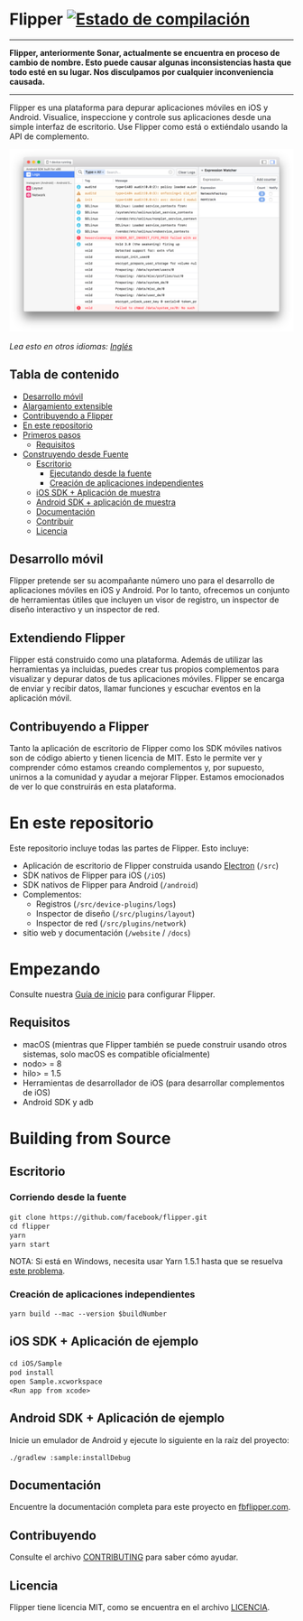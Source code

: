 # Flipper [![Estado de compilación](https://travis-ci.org/facebook/flipper.svg?branch=master)](https://travis-ci.org/facebook/flipper)

---

**Flipper, anteriormente Sonar, actualmente se encuentra en proceso de cambio de nombre. Esto puede causar algunas inconsistencias hasta que todo esté en su lugar. Nos disculpamos por cualquier inconveniencia causada.**

---

Flipper es una plataforma para depurar aplicaciones móviles en iOS y Android. Visualice, inspeccione y controle sus aplicaciones desde una simple interfaz de escritorio. Use Flipper como está o extiéndalo usando la API de complemento.

![Flipper](/website/static/img/splash@2x.png)

*Lea esto en otros idiomas: [Inglés](README.md)*

## Tabla de contenido

- [Desarrollo móvil](#desarrollo-móvil)
- [Alargamiento extensible](#extendiendo-flipper)
- [Contribuyendo a Flipper](#contribuyendo-a-flipper)
- [En este repositorio](#en-este-repositorio)
- [Primeros pasos](#primeros-pasos)
    - [Requisitos](#requisitos)
- [Construyendo desde Fuente](#construyendo-desde-fuente)
    - [Escritorio](#escritorio)
        - [Ejecutando desde la fuente](#ejecutando-desde-la-fuente)
        - [Creación de aplicaciones independientes](#creación-de-aplicaciones-independientes)
    - [iOS SDK + Aplicación de muestra](#ios-sdk--aplicación-de-muestra)
    - [Android SDK + aplicación de muestra](#android-sdk--aplicación-de-muestra)
    - [Documentación](#documentación)
    - [Contribuir](#contribuyendo)
    - [Licencia](#licencia)


## Desarrollo móvil

Flipper pretende ser su acompañante número uno para el desarrollo de aplicaciones móviles en iOS y Android. Por lo tanto, ofrecemos un conjunto de herramientas útiles que incluyen un visor de registro, un inspector de diseño interactivo y un inspector de red.

## Extendiendo Flipper

Flipper está construido como una plataforma. Además de utilizar las herramientas ya incluidas, puedes crear tus propios complementos para visualizar y depurar datos de tus aplicaciones móviles. Flipper se encarga de enviar y recibir datos, llamar funciones y escuchar eventos en la aplicación móvil.

## Contribuyendo a Flipper

Tanto la aplicación de escritorio de Flipper como los SDK móviles nativos son de código abierto y tienen licencia de MIT. Esto le permite ver y comprender cómo estamos creando complementos y, por supuesto, unirnos a la comunidad y ayudar a mejorar Flipper. Estamos emocionados de ver lo que construirás en esta plataforma.

# En este repositorio

Este repositorio incluye todas las partes de Flipper. Esto incluye:

* Aplicación de escritorio de Flipper construida usando [Electron](https://electronjs.org) (`/src`)
* SDK nativos de Flipper para iOS (`/iOS`)
* SDK nativos de Flipper para Android (`/android`)
* Complementos:
  * Registros (`/src/device-plugins/logs`)
  * Inspector de diseño (`/src/plugins/layout`)
  * Inspector de red (`/src/plugins/network`)
* sitio web y documentación (`/website` / `/docs`)

# Empezando

Consulte nuestra [Guía de inicio](https://fbflipper.com/docs/getting-started.html) para configurar Flipper.

## Requisitos

* macOS (mientras que Flipper también se puede construir usando otros sistemas, solo macOS es compatible oficialmente)
* nodo> = 8
* hilo> = 1.5
* Herramientas de desarrollador de iOS (para desarrollar complementos de iOS)
* Android SDK y adb

# Building from Source

## Escritorio
### Corriendo desde la fuente

```
git clone https://github.com/facebook/flipper.git
cd flipper
yarn
yarn start
```

NOTA: Si está en Windows, necesita usar Yarn 1.5.1 hasta que se resuelva [este problema](https://github.com/yarnpkg/yarn/issues/6048).

### Creación de aplicaciones independientes

```
yarn build --mac --version $buildNumber
```

## iOS SDK + Aplicación de ejemplo

```
cd iOS/Sample
pod install
open Sample.xcworkspace
<Run app from xcode>
```

## Android SDK + Aplicación de ejemplo

Inicie un emulador de Android y ejecute lo siguiente en la raíz del proyecto:

```
./gradlew :sample:installDebug
```

## Documentación

Encuentre la documentación completa para este proyecto en [fbflipper.com](https://fbflipper.com/docs).

## Contribuyendo
Consulte el archivo [CONTRIBUTING](/CONTRIBUTING.es.md) para saber cómo ayudar.

## Licencia
Flipper tiene licencia MIT, como se encuentra en el archivo [LICENCIA](/LICENSE).